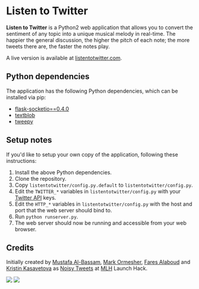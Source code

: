 Listen to Twitter
===============

**Listen to Twitter** is a Python2 web application that allows you to convert the sentiment of any topic into a unique musical melody in real-time. The happier the general discussion, the higher the pitch of each note; the more tweets there are, the faster the notes play.

A live version is available at [listentotwitter.com](http://listentotwitter.com).

Python dependencies
-

The application has the following Python dependencies, which can be installed via pip:

* [flask-socketio==0.4.0](https://pypi.python.org/pypi/Flask-SocketIO/0.4.0)
* [textblob](https://pypi.python.org/pypi/textblob)
* [tweepy](https://pypi.python.org/pypi/tweepy)

Setup notes
-

If you'd like to setup your own copy of the application, following these instructions:

1. Install the above Python dependencies.
2. Clone the repository.
3. Copy `listentotwitter/config.py.default` to `listentotwitter/config.py`.
4. Edit the `TWITTER_*` variables in `listentotwitter/config.py` with your [Twitter API](https://apps.twitter.com/) keys.
5. Edit the `HTTP_*` variables in `listentotwitter/config.py` with the host and port that the web server should bind to.
6. Run `python runserver.py`.
7. The web server should now be running and accessible from your web browser.

Credits
-

Initially created by [Mustafa Al-Bassam](https://musalbas.com), [Mark Ormesher](http://markormesher.co.uk/), [Fares Alaboud](http://faresalaboud.me/) and [Kristin Kasavetova](http://krisi.me/) as [Noisy Tweets](https://github.com/markormesher/NoisyTweets) at [MLH](https://mlh.io/) Launch Hack.

[![](http://listentotwitter.com/static/img/3rdparty/c_mini_5.gif)](http://kopimi.co/) [![](http://listentotwitter.com/static/img/3rdparty/datalove-s3.png)](http://datalove.me)
